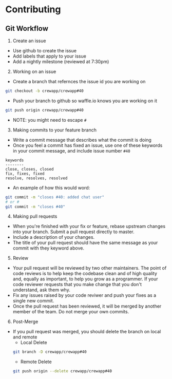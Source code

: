 # Contributing

## Git Workflow

1. Create an issue
  - Use github to create the issue
  - Add labels that apply to your issue
  - Add a nightly milestone (reviewed at 7:30pm)
2. Working on an issue
  - Create a branch that refernces the issue id you are working on
  ```bash
  git checkout -b crewapp/crewapp#40
  ```
  - Push your branch to github so waffle.io knows you are working on it
  ```bash
  git push origin crewapp/crewapp#40
  ```
  - NOTE: you might need to escape `#`
3. Making commits to your feature branch
  - Write a commit message that describes what the commit is doing
  - Once you feel a commit has fixed an issue, use one of these keywords in your commit message, and include issue number `#40`
  ```
  keywords
  --------
  close, closes, closed
  fix, fixes, fixed
  resolve, resolves, resolved
  ```
  - An example of how this would word:
  ```bash
  git commit -m "closes #40: added chat user"
  # or #
  git commit -m "closes #40"
  ```
4. Making pull requests
  - When you're finished with your fix or feature, rebase upstream changes into your branch. Submit a pull request directly to master.
  - Include a description of your changes.
  - The title of your pull request should have the same message as your commit with they keyword above.
5. Review
  - Your pull request will be reviewed by two other maintainers. The point of code reviews is to help keep the codebase clean and of high quality and, equally as important, to help you grow as a programmer. If your code reviewer requests that you make change that you don't understand, ask them why.
  - Fix any issues raised by your code reviwer and push your fixes as a single new commit.
  - Once the pull request has been reviewed, it will be merged by another member of the team. Do not merge your own commits.
6. Post-Merge
  - If you pull request was merged, you should delete the branch on local and remote
    - Local Delete
    ```bash
    git branch -D crewapp/crewapp#40
    ```
    - Remote Delete
    ```bash
    git push origin --delete crewapp/crewapp#40
    ```